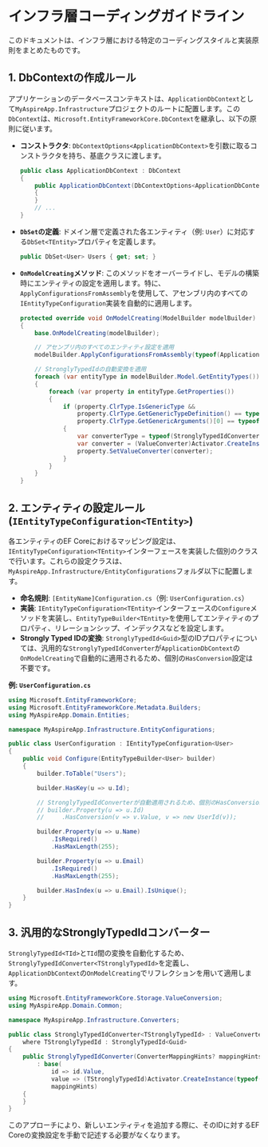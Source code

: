 # インフラ層コーディングガイドライン

このドキュメントは、インフラ層における特定のコーディングスタイルと実装原則をまとめたものです。

## 1. DbContextの作成ルール

アプリケーションのデータベースコンテキストは、`ApplicationDbContext`として`MyAspireApp.Infrastructure`プロジェクトのルートに配置します。この`DbContext`は、`Microsoft.EntityFrameworkCore.DbContext`を継承し、以下の原則に従います。

- **コンストラクタ**: `DbContextOptions<ApplicationDbContext>`を引数に取るコンストラクタを持ち、基底クラスに渡します。

    ```csharp
    public class ApplicationDbContext : DbContext
    {
        public ApplicationDbContext(DbContextOptions<ApplicationDbContext> options) : base(options)
        {
        }
        // ...
    }
    ```

- **`DbSet`の定義**: ドメイン層で定義された各エンティティ（例: `User`）に対応する`DbSet<TEntity>`プロパティを定義します。

    ```csharp
    public DbSet<User> Users { get; set; }
    ```

- **`OnModelCreating`メソッド**: このメソッドをオーバーライドし、モデルの構築時にエンティティの設定を適用します。特に、`ApplyConfigurationsFromAssembly`を使用して、アセンブリ内のすべての`IEntityTypeConfiguration`実装を自動的に適用します。

    ```csharp
    protected override void OnModelCreating(ModelBuilder modelBuilder)
    {
        base.OnModelCreating(modelBuilder);

        // アセンブリ内のすべてのエンティティ設定を適用
        modelBuilder.ApplyConfigurationsFromAssembly(typeof(ApplicationDbContext).Assembly);

        // StronglyTypedIdの自動変換を適用
        foreach (var entityType in modelBuilder.Model.GetEntityTypes())
        {
            foreach (var property in entityType.GetProperties())
            {
                if (property.ClrType.IsGenericType &&
                    property.ClrType.GetGenericTypeDefinition() == typeof(StronglyTypedId<>) &&
                    property.ClrType.GetGenericArguments()[0] == typeof(Guid))
                {
                    var converterType = typeof(StronglyTypedIdConverter<>).MakeGenericType(property.ClrType);
                    var converter = (ValueConverter)Activator.CreateInstance(converterType)!;
                    property.SetValueConverter(converter);
                }
            }
        }
    }
    ```

## 2. エンティティの設定ルール (`IEntityTypeConfiguration<TEntity>`)

各エンティティのEF Coreにおけるマッピング設定は、`IEntityTypeConfiguration<TEntity>`インターフェースを実装した個別のクラスで行います。これらの設定クラスは、`MyAspireApp.Infrastructure/EntityConfigurations`フォルダ以下に配置します。

- **命名規則**: `[EntityName]Configuration.cs`（例: `UserConfiguration.cs`）
- **実装**: `IEntityTypeConfiguration<TEntity>`インターフェースの`Configure`メソッドを実装し、`EntityTypeBuilder<TEntity>`を使用してエンティティのプロパティ、リレーションシップ、インデックスなどを設定します。
- **Strongly Typed IDの変換**: `StronglyTypedId<Guid>`型のIDプロパティについては、汎用的な`StronglyTypedIdConverter`が`ApplicationDbContext`の`OnModelCreating`で自動的に適用されるため、個別の`HasConversion`設定は不要です。

**例: `UserConfiguration.cs`**

```csharp
using Microsoft.EntityFrameworkCore;
using Microsoft.EntityFrameworkCore.Metadata.Builders;
using MyAspireApp.Domain.Entities;

namespace MyAspireApp.Infrastructure.EntityConfigurations;

public class UserConfiguration : IEntityTypeConfiguration<User>
{
    public void Configure(EntityTypeBuilder<User> builder)
    {
        builder.ToTable("Users");

        builder.HasKey(u => u.Id);

        // StronglyTypedIdConverterが自動適用されるため、個別のHasConversionは不要
        // builder.Property(u => u.Id)
        //     .HasConversion(v => v.Value, v => new UserId(v));

        builder.Property(u => u.Name)
            .IsRequired()
            .HasMaxLength(255);

        builder.Property(u => u.Email)
            .IsRequired()
            .HasMaxLength(255);

        builder.HasIndex(u => u.Email).IsUnique();
    }
}
```

## 3. 汎用的なStronglyTypedIdコンバーター

`StronglyTypedId<TId>`と`TId`間の変換を自動化するため、`StronglyTypedIdConverter<TStronglyTypedId>`を定義し、`ApplicationDbContext`の`OnModelCreating`でリフレクションを用いて適用します。

```csharp
using Microsoft.EntityFrameworkCore.Storage.ValueConversion;
using MyAspireApp.Domain.Common;

namespace MyAspireApp.Infrastructure.Converters;

public class StronglyTypedIdConverter<TStronglyTypedId> : ValueConverter<TStronglyTypedId, Guid>
    where TStronglyTypedId : StronglyTypedId<Guid>
{
    public StronglyTypedIdConverter(ConverterMappingHints? mappingHints = null)
        : base(
            id => id.Value,
            value => (TStronglyTypedId)Activator.CreateInstance(typeof(TStronglyTypedId), value)!,
            mappingHints)
    {
    }
}
```

このアプローチにより、新しいエンティティを追加する際に、そのIDに対するEF Coreの変換設定を手動で記述する必要がなくなります。
